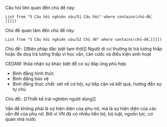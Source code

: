Câu hỏi liên quan đến chủ đề này:
```dataview
List from "5 Câu hỏi nghiên cứu/51 Câu hỏi" where contains(chủ-đề,[[]]) 
```

Chủ đề quan tâm đến chủ đề này:
```dataview
List from "5 Câu hỏi nghiên cứu/52 Chủ đề" where contains(chủ-đề,[[]]) 
```
Chủ đề:: [[Biện pháp đặc biệt tạm thời]]
Người di cư thường bị trả lương thấp hoặc đe doạ trả lương thấp vì học vấn, căn cước và điều kiện sinh hoạt

CEDAW: thừa nhận sự khác  biệt  để có sự đáp ứng phù hợp

- Bình đẳng hình thức  
- Bình đẳng bảo vệ
- Bình đẳng thực chất: xét về cơ hội, sự tiếp cận và kết quả, hướng đến sự tự chủ

Chủ đề:: [[Thiết kế trải nghiệm người dùng]]

Vấn đề không phải là sự hiện diện của phụ nữ, mà là sự hiện diện của các vấn đề của phụ nữ. Bởi vì VN đã có nhiều tiến bộ, bộ luật, nguồn lực, cơ quan nhà nước